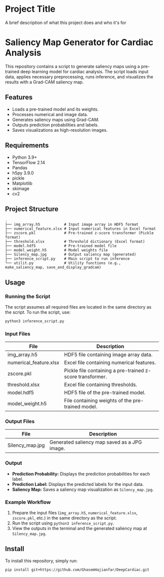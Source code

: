 # Project Title

A brief description of what this project does and who it's for


# Saliency Map Generator for Cardiac Analysis

This repository contains a script to generate saliency maps using a pre-trained deep learning model for cardiac analysis. The script loads input data, applies necessary preprocessing, runs inference, and visualizes the results with a Grad-CAM saliency map.

## Features

- Loads a pre-trained model and its weights.
- Processes numerical and image data.
- Generates saliency maps using Grad-CAM.
- Outputs prediction probabilities and labels.
- Saves visualizations as high-resolution images.

## Requirements

- Python 3.9+
- TensorFlow 2.14
- Pandas
- h5py 3.9.0
- pickle
- Matplotlib
- skimage
- cv2


## Project Structure

```
.
├── img_array.h5           # Input image array in HDF5 format
├── numerical_feature.xlsx # Input numerical features in Excel format
├── zscore.pkl             # Pre-trained z-score transformer (Pickle format)
├── threshold.xlsx         # Threshold dictionary (Excel format)
├── model.hdf5             # Pre-trained model file
├── model_weight.h5        # Model weights file
├── Silency_map.jpg        # Output saliency map (generated)
├── inference_script.py    # Main script to run inference
└── utilit.py              # Utility functions (e.g., make_saliency_map, save_and_display_gradcam)
```

## Usage

### Running the Script

The script assumes all required files are located in the same directory as the script. To run the script, use:

```sh
python3 inference_script.py
```

### Input Files

| File                   | Description                                      |
|------------------------|--------------------------------------------------|
| img_array.h5           | HDF5 file containing image array data.           |
| numerical_feature.xlsx | Excel file containing numerical features.        |
| zscore.pkl             | Pickle file containing a pre-trained z-score transformer. |
| threshold.xlsx         | Excel file containing thresholds.                |
| model.hdf5             | HDF5 file of the pre-trained model.              |
| model_weight.h5        | File containing weights of the pre-trained model.|

### Output Files

| File            | Description                                      |
|-----------------|--------------------------------------------------|
| Silency_map.jpg | Generated saliency map saved as a JPG image.     |

### Output

- **Prediction Probability:** Displays the prediction probabilities for each label.
- **Prediction Label:** Displays the predicted labels for the input data.
- **Saliency Map:** Saves a saliency map visualization as `Silency_map.jpg`.

### Example Workflow

1. Prepare the input files (`img_array.h5`, `numerical_feature.xlsx`, `zscore.pkl`, etc.) in the same directory as the script.
2. Run the script using `python3 inference_script.py`.
3. View the outputs in the terminal and the generated saliency map at `Silency_map.jpg`.
## Install

To install this repository, simply run:

```sh
pip install git+https://github.com/GhasemHajianfar/DeepCardiac.git